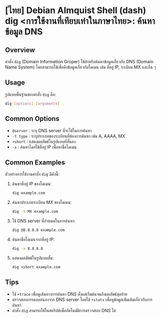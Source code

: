 # [ไทย] Debian Almquist Shell (dash) dig <การใช้งานที่เทียบเท่าในภาษาไทย>: ค้นหาข้อมูล DNS

## Overview
คำสั่ง `dig` (Domain Information Groper) ใช้สำหรับค้นหาข้อมูลเกี่ยวกับ DNS (Domain Name System) โดยสามารถใช้เพื่อดึงข้อมูลเกี่ยวกับโดเมน เช่น ที่อยู่ IP, ระเบียน MX และอื่น ๆ

## Usage
รูปแบบพื้นฐานของคำสั่ง `dig` คือ:

```bash
dig [options] [arguments]
```

## Common Options
- `@server` : ระบุ DNS server ที่จะใช้ในการค้นหา
- `-t type` : ระบุประเภทของระเบียนที่ต้องการค้นหา เช่น A, AAAA, MX
- `+short` : แสดงผลลัพธ์ในรูปแบบที่สั้นลง
- `-x` : ค้นหาโดยใช้ที่อยู่ IP เพื่อหาชื่อโดเมน

## Common Examples
ตัวอย่างการใช้งานคำสั่ง `dig` มีดังนี้:

1. ค้นหาที่อยู่ IP ของโดเมน:
   ```bash
   dig example.com
   ```

2. ค้นหาประเภทระเบียน MX ของโดเมน:
   ```bash
   dig -t MX example.com
   ```

3. ใช้ DNS server ที่กำหนดในการค้นหา:
   ```bash
   dig @8.8.8.8 example.com
   ```

4. ค้นหาชื่อโดเมนจากที่อยู่ IP:
   ```bash
   dig -x 8.8.8.8
   ```

5. แสดงผลลัพธ์ในรูปแบบสั้น:
   ```bash
   dig +short example.com
   ```

## Tips
- ใช้ `+trace` เพื่อดูเส้นทางการค้นหา DNS ตั้งแต่เริ่มต้นจนถึงผลลัพธ์สุดท้าย
- ตรวจสอบการตอบสนองจาก DNS server โดยใช้ `+stats` เพื่อดูข้อมูลเพิ่มเติมเกี่ยวกับการค้นหา
- คำสั่ง `dig` สามารถใช้ในสคริปต์เพื่ออัตโนมัติการตรวจสอบ DNS ได้